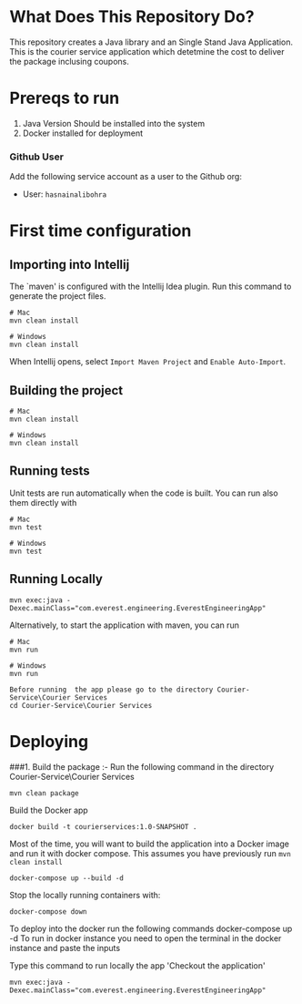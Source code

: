 # What Does This Repository Do?

This repository creates a Java library and an Single Stand Java Application.
This is  the courier service application which detetmine the cost to deliver the package inclusing coupons.

# Prereqs to run

1. Java Version Should be installed into the system
2. Docker installed for deployment

### Github User
Add the following service account as a user to the Github org:
  * User: `hasnainalibohra`

# First time configuration

## Importing into Intellij

The `maven' is configured with the Intellij Idea plugin. Run this command to generate the project files.

```
# Mac
mvn clean install

# Windows
mvn clean install
```

When Intellij opens, select `Import Maven Project` and `Enable Auto-Import`.

## Building the project

```
# Mac
mvn clean install

# Windows
mvn clean install
```

## Running tests

Unit tests are run automatically when the code is built. You can run also them directly with

```
# Mac
mvn test

# Windows
mvn test
```

## Running Locally
```mvn exec:java -Dexec.mainClass="com.everest.engineering.EverestEngineeringApp" ```

Alternatively, to start the application with maven, you can run

```
# Mac
mvn run

# Windows
mvn run
```
``````
Before running  the app please go to the directory Courier-Service\Courier Services
cd Courier-Service\Courier Services
``````
# Deploying
###1. Build the package :-
Run  the following command in the directory Courier-Service\Courier Services
```
mvn clean package
```
Build the Docker app 
```
docker build -t courierservices:1.0-SNAPSHOT .

```
Most of the time, you will want to build the application into a Docker image and run it with docker compose. This assumes you have previously run `mvn clean install`

```
docker-compose up --build -d
```

Stop the locally running containers with:

```
docker-compose down
```

To deploy into the docker 
run the following commands 
docker-compose up -d
To run in docker instance you need to open the terminal in the docker instance and paste the inputs

Type this command to run locally the app
'Checkout the application'
````
mvn exec:java -Dexec.mainClass="com.everest.engineering.EverestEngineeringApp"  
````
